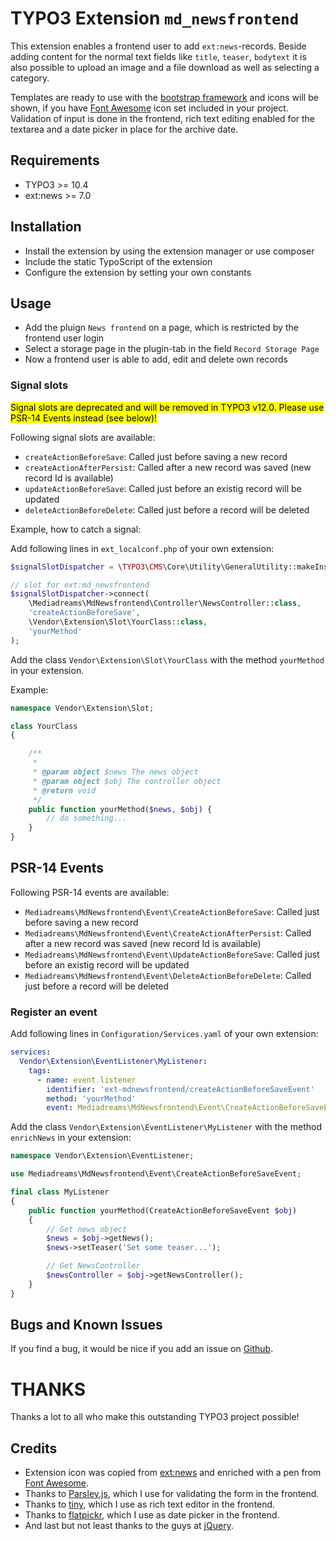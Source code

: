 # TYPO3 Extension ``md_newsfrontend``

This extension enables a frontend user to add ``ext:news``-records. Beside adding content for the normal text fields like ``title``, ``teaser``, ``bodytext`` it is also possible to upload an image and a file download as well as selecting a category.

Templates are ready to use with the [bootstrap framework](https://getbootstrap.com/) and icons will be shown, if you have [Font Awesome](https://fontawesome.com/) icon set included in your project. Validation of input is done in the frontend, rich text editing enabled for the textarea and a date picker in place for the archive date.

## Requirements

- TYPO3 >= 10.4
- ext:news >= 7.0

## Installation

- Install the extension by using the extension manager or use composer
- Include the static TypoScript of the extension
- Configure the extension by setting your own constants

## Usage

- Add the pluign ``News frontend`` on a page, which is restricted by the frontend user login
- Select a storage page in the plugin-tab in the field ``Record Storage Page``
- Now a frontend user is able to add, edit and delete own records

### Signal slots

<mark>Signal slots are deprecated and will be removed in TYPO3 v12.0.
Please use PSR-14 Events instead (see below)!</mark>

Following signal slots are available:

- `createActionBeforeSave`: Called just before saving a new record
- `createActionAfterPersist`: Called after a new record was saved (new record Id is available)
- `updateActionBeforeSave`: Called just before an existig record will be updated
- `deleteActionBeforeDelete`: Called just before a record will be deleted

Example, how to catch a signal:

Add following lines in `ext_localconf.php` of your own extension:

```php
$signalSlotDispatcher = \TYPO3\CMS\Core\Utility\GeneralUtility::makeInstance(\TYPO3\CMS\Extbase\SignalSlot\Dispatcher::class);

// slot for ext:md_newsfrontend
$signalSlotDispatcher->connect(
    \Mediadreams\MdNewsfrontend\Controller\NewsController::class,
    'createActionBeforeSave',
    \Vendor\Extension\Slot\YourClass::class,
    'yourMethod'
);
```

Add the class `Vendor\Extension\Slot\YourClass` with the method `yourMethod` in your extension.

Example:

```php
namespace Vendor\Extension\Slot;

class YourClass
{

    /**
     *
     * @param object $news The news object
     * @param object $obj The controller object
     * @return void
     */
    public function yourMethod($news, $obj) {
        // do something...
    }
}
```

## PSR-14 Events

Following PSR-14 events are available:

- `Mediadreams\MdNewsfrontend\Event\CreateActionBeforeSave`: Called just before saving a new record
- `Mediadreams\MdNewsfrontend\Event\CreateActionAfterPersist`: Called after a new record was saved (new record Id is available)
- `Mediadreams\MdNewsfrontend\Event\UpdateActionBeforeSave`: Called just before an existig record will be updated
- `Mediadreams\MdNewsfrontend\Event\DeleteActionBeforeDelete`: Called just before a record will be deleted

### Register an event

Add following lines in `Configuration/Services.yaml` of your own extension:

```yaml
services:
  Vendor\Extension\EventListener\MyListener:
    tags:
      - name: event.listener
        identifier: 'ext-mdnewsfrontend/createActionBeforeSaveEvent'
        method: 'yourMethod'
        event: Mediadreams\MdNewsfrontend\Event\CreateActionBeforeSaveEvent
```

Add the class `Vendor\Extension\EventListener\MyListener` with the method `enrichNews` in your extension:

```php
namespace Vendor\Extension\EventListener;

use Mediadreams\MdNewsfrontend\Event\CreateActionBeforeSaveEvent;

final class MyListener
{
    public function yourMethod(CreateActionBeforeSaveEvent $obj)
    {
        // Get news object 
        $news = $obj->getNews();
        $news->setTeaser('Set some teaser...');

        // Get NewsController
        $newsController = $obj->getNewsController();
    }
}

```

## Bugs and Known Issues
If you find a bug, it would be nice if you add an issue on [Github](https://github.com/cdaecke/md_newsfrontend/issues).

# THANKS

Thanks a lot to all who make this outstanding TYPO3 project possible!

## Credits

- Extension icon was copied from [ext:news](https://github.com/georgringer/news) and enriched with a pen from [Font Awesome](https://fontawesome.com/icons/pencil-alt?style=solid).
- Thanks to [Parsley.js](http://parsleyjs.org), which I use for validating the form in the frontend.
- Thanks to [tiny](https://www.tiny.cloud), which I use as rich text editor in the frontend.
- Thanks to [flatpickr](https://flatpickr.js.org/), which I use as date picker in the frontend.
- And last but not least thanks to the guys at [jQuery](http://jquery.com/).
